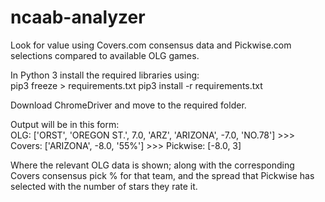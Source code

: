 # ncaab-analyzer
Look for value using Covers.com consensus data and Pickwise.com selections compared to available OLG games.

In Python 3 install the required libraries using:  
pip3 freeze > requirements.txt
pip3 install -r requirements.txt

Download ChromeDriver and move to the required folder. 

Output will be in this form:   
OLG:  ['ORST', 'OREGON ST.', 7.0, 'ARZ', 'ARIZONA', -7.0, 'NO.78'] >>> Covers:  ['ARIZONA', -8.0, '55%'] >>> Pickwise:  [-8.0, 3]

Where the relevant OLG data is shown; along with the corresponding Covers consensus pick % for that team, and the spread that Pickwise has selected with the number of stars they rate it. 
